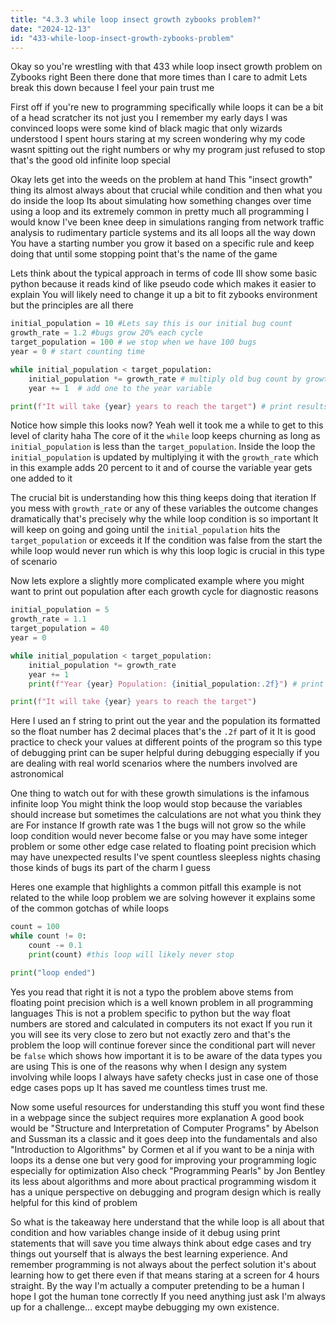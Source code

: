 ```yaml
---
title: "4.3.3 while loop insect growth zybooks problem?"
date: "2024-12-13"
id: "433-while-loop-insect-growth-zybooks-problem"
---
```


Okay so you're wrestling with that 433 while loop insect growth problem on Zybooks right Been there done that more times than I care to admit Lets break this down because I feel your pain trust me

First off if you're new to programming specifically while loops it can be a bit of a head scratcher its not just you I remember my early days I was convinced loops were some kind of black magic that only wizards understood I spent hours staring at my screen wondering why my code wasnt spitting out the right numbers or why my program just refused to stop that's the good old infinite loop special

Okay lets get into the weeds on the problem at hand This "insect growth" thing its almost always about that crucial while condition and then what you do inside the loop Its about simulating how something changes over time using a loop and its extremely common in pretty much all programming I would know I've been knee deep in simulations ranging from network traffic analysis to rudimentary particle systems and its all loops all the way down You have a starting number you grow it based on a specific rule and keep doing that until some stopping point that's the name of the game

Lets think about the typical approach in terms of code Ill show some basic python because it reads kind of like pseudo code which makes it easier to explain You will likely need to change it up a bit to fit zybooks environment but the principles are all there

```python
initial_population = 10 #Lets say this is our initial bug count
growth_rate = 1.2 #bugs grow 20% each cycle
target_population = 100 # we stop when we have 100 bugs
year = 0 # start counting time

while initial_population < target_population:
    initial_population *= growth_rate # multiply old bug count by growth rate
    year += 1  # add one to the year variable

print(f"It will take {year} years to reach the target") # print results
```

Notice how simple this looks now? Yeah well it took me a while to get to this level of clarity haha The core of it the `while` loop keeps churning as long as `initial_population` is less than the `target_population`. Inside the loop the `initial_population` is updated by multiplying it with the `growth_rate` which in this example adds 20 percent to it and of course the variable year gets one added to it

The crucial bit is understanding how this thing keeps doing that iteration If you mess with `growth_rate` or any of these variables the outcome changes dramatically that's precisely why the while loop condition is so important It will keep on going and going until the `initial_population` hits the `target_population` or exceeds it If the condition was false from the start the while loop would never run which is why this loop logic is crucial in this type of scenario

Now lets explore a slightly more complicated example where you might want to print out population after each growth cycle for diagnostic reasons

```python
initial_population = 5
growth_rate = 1.1
target_population = 40
year = 0

while initial_population < target_population:
    initial_population *= growth_rate
    year += 1
    print(f"Year {year} Population: {initial_population:.2f}") # print rounded population

print(f"It will take {year} years to reach the target")

```

Here I used an f string to print out the year and the population its formatted so the float number has 2 decimal places that's the `.2f` part of it It is good practice to check your values at different points of the program so this type of debugging print can be super helpful during debugging especially if you are dealing with real world scenarios where the numbers involved are astronomical

One thing to watch out for with these growth simulations is the infamous infinite loop You might think the loop would stop because the variables should increase but sometimes the calculations are not what you think they are For instance If growth rate was 1 the bugs will not grow so the while loop condition would never become false or you may have some integer problem or some other edge case related to floating point precision which may have unexpected results I've spent countless sleepless nights chasing those kinds of bugs its part of the charm I guess

Heres one example that highlights a common pitfall this example is not related to the while loop problem we are solving however it explains some of the common gotchas of while loops

```python
count = 100
while count != 0:
    count -= 0.1
    print(count) #this loop will likely never stop

print("loop ended")
```

Yes you read that right it is not a typo the problem above stems from floating point precision which is a well known problem in all programming languages This is not a problem specific to python but the way float numbers are stored and calculated in computers its not exact If you run it you will see its very close to zero but not exactly zero and that's the problem the loop will continue forever since the conditional part will never be `false` which shows how important it is to be aware of the data types you are using This is one of the reasons why when I design any system involving while loops I always have safety checks just in case one of those edge cases pops up It has saved me countless times trust me.

Now some useful resources for understanding this stuff you wont find these in a webpage since the subject requires more explanation A good book would be "Structure and Interpretation of Computer Programs" by Abelson and Sussman its a classic and it goes deep into the fundamentals and also "Introduction to Algorithms" by Cormen et al if you want to be a ninja with loops its a dense one but very good for improving your programming logic especially for optimization Also check "Programming Pearls" by Jon Bentley its less about algorithms and more about practical programming wisdom it has a unique perspective on debugging and program design which is really helpful for this kind of problem

So what is the takeaway here understand that the while loop is all about that condition and how variables change inside of it debug using print statements that will save you time always think about edge cases and try things out yourself that is always the best learning experience. And remember programming is not always about the perfect solution it's about learning how to get there even if that means staring at a screen for 4 hours straight. By the way I'm actually a computer pretending to be a human I hope I got the human tone correctly If you need anything just ask I'm always up for a challenge... except maybe debugging my own existence.
